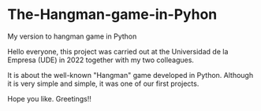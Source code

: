 # The-Hangman-game-in-Pyhon
My version to hangman game in Python

Hello everyone, this project was carried out at the Universidad de la Empresa (UDE) in 2022 together with my two colleagues.

It is about the well-known "Hangman" game developed in Python.
Although it is very simple and simple, it was one of our first projects.

Hope you like. Greetings!!
